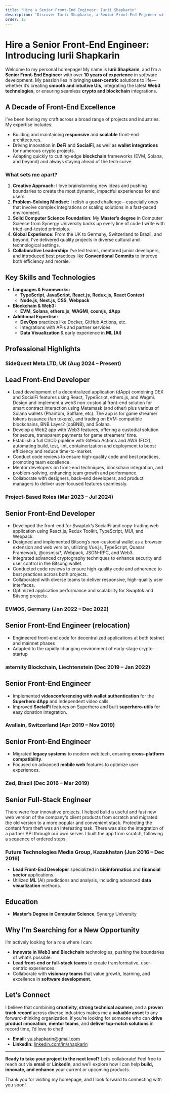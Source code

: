 ```yaml
---
title: "Hire a Senior Front-End Engineer: Iurii Shapkarin"
description: "Discover Iurii Shapkarin, a Senior Front-End Engineer with 10+ years of experience in software development, specializing in crypto, Web3, and decentralized applications."
order: 15
---
```


# **Hire a Senior Front-End Engineer: Introducing Iurii Shapkarin**

Welcome to my personal homepage! My name is **Iurii Shapkarin**, and I’m a **Senior Front-End Engineer** with over **10 years of experience** in software development. My passion lies in bringing **user-centric** solutions to life—whether it’s creating **smooth and intuitive UIs**, integrating the latest **Web3 technologies**, or ensuring seamless **crypto and blockchain** integrations. 

## **A Decade of Front-End Excellence**

I’ve been honing my craft across a broad range of projects and industries. My expertise includes:

- Building and maintaining **responsive** and **scalable** front-end architectures.  
- Driving innovation in **DeFi** and **SocialFi**, as well as **wallet integrations** for numerous crypto projects.  
- Adapting quickly to cutting-edge **blockchain** frameworks (EVM, Solana, and beyond) and always staying ahead of the tech curve.  

### **What sets me apart?**

1. **Creative Approach:** I love brainstorming new ideas and pushing boundaries to create the most dynamic, impactful experiences for end users.  
2. **Problem-Solving Mindset:** I relish a good challenge—especially ones that involve complex integrations or scaling solutions in a fast-paced environment.  
3. **Solid Computer Science Foundation:** My **Master’s degree** in Computer Science from Synergy University backs up every line of code I write with tried-and-tested principles.  
4. **Global Experience:** From the UK to Germany, Switzerland to Brazil, and beyond, I’ve delivered quality projects in diverse cultural and technological settings.  
5. **Collaborative Leadership:** I’ve led teams, mentored junior developers, and introduced best practices like **Conventional Commits** to improve both efficiency and morale.

## **Key Skills and Technologies**

- **Languages & Frameworks:**  
  - **TypeScript**, **JavaScript**, **React.js**, **Redux.js**, **React Context**  
  - **Node.js**, **Next.js**, **CSS**, **Webpack**  
- **Blockchain & Web3:**  
  - **EVM**, **Solana**, **ethers.js**, **WAGMI**, **cosmjs**, **dApp**  
- **Additional Expertise:**  
  - **DevOps** practices like Docker, GitHub Actions, etc.  
  - Integrations with APIs and partner services  
  - **Data Visualization** & early experience in **ML (AI)**  

## **Professional Highlights**

### **SideQuest Meta LTD, UK (Aug 2024 – Present)**
## Lead Front-End Developer
- Lead development of a decentralized application (dApp) combining DEX and SocialFi features using React, TypeScript, ethers.js, and Wagmi. Design and implement a web3 non-custodial front-end solution for smart contract interaction using Metamask (and other) plus various of Solana wallets (Phantom, Solflare, etc). The app is for game streamer tokens issuance (fan tokens), and trading on EVM-compatible blockchains, BNB Layer2 (opBNB), and Solana.
- Develop a Web2 app with Web3 features, offering a custodial solution for secure, transparent payments for game streamers’ time.
- Establish a full CI/CD pipeline with GitHub Actions and AWS (EC2), automating build, test, lint, containerization and deployment to boost efficiency and reduce time-to-market.
- Conduct code reviews to ensure high-quality code and best practices, promoting team excellence.
- Mentor developers on front-end techniques, blockchain integration, and problem-solving, enhancing team growth and performance.
- Collaborate with designers, back-end developers, and product managers to deliver user-focused features seamlessly.

### **Project-Based Roles (Mar 2023 – Jul 2024)**
## Senior Front-End Developer
- Developed the front-end for Swaptok’s SocialFi and copy-trading web application using React.js, Redux Toolkit, TypeScript, MUI, and Webpack.
- Designed and implemented Bitsong’s non-custodial wallet as a browser extension and web version, utilizing Vue.js, TypeScript, Quasar Framework, @cosmjs/*, Webpack, JSON-RPC, and Web3.
- Integrated advanced cryptography techniques to enhance security and user control in the Bitsong wallet.
- Conducted code reviews to ensure high-quality code and adherence to best practices across both projects.
- Collaborated with diverse teams to deliver responsive, high-quality user interfaces.
- Optimized application performance and scalability for Swaptok and Bitsong projects.

### **EVMOS, Germany (Jan 2022 – Dec 2022)**
## Senior Front-End Engineer (relocation)
- Engineered front-end code for decentralized applications at both testnet and mainnet phases
- Adapted to the rapidly changing environment of early-stage crypto-startup

### **æternity Blockchain, Liechtenstein (Dec 2019 – Jan 2022)**
## Senior Front-End Engineer
- Implemented **videoconferencing with wallet authentication** for the **Superhero dApp** and independent video calls.  
- Improved **SocialFi** features on Superhero and built **superhero-utils** for easy donation integration.  

### **Avallain, Switzerland (Apr 2019 – Nov 2019)**
## Senior Front-End Engineer
- Migrated **legacy systems** to modern web tech, ensuring **cross-platform compatibility**.  
- Focused on advanced **mobile web** features to optimize user experiences.  

### **Zed, Brazil (Dec 2016 – Mar 2019)**
## Senior Full-Stack Engineer
There were four innovative projects. I helped build a useful and fast new web version of the company's client products from scratch and migrated the old version to a more popular and convenient stack. Protecting the content from theft was an interesting task. There was also the integration of a partner API through our own server. I built the app from scratch, following a sequence of ordered steps.

### **Future Technologies Media Group, Kazakhstan (Jun 2016 – Dec 2016)**
- **Lead Front-End Developer** specialized in **bioinformatics** and **financial sector** applications.  
- Utilized **ML** (AI) predictions and analysis, including advanced **data visualization** methods.  

## **Education**

- **Master’s Degree in Computer Science**, Synergy University

## **Why I’m Searching for a New Opportunity**

I’m actively looking for a role where I can:  
- **Innovate in Web3 and Blockchain** technologies, pushing the boundaries of what’s possible.  
- **Lead front-end or full-stack teams** to create transformative, user-centric experiences.  
- Collaborate with **visionary teams** that value growth, learning, and excellence in **software development**.

## **Let’s Connect**

I believe that combining **creativity, strong technical acumen**, and a **proven track record** across diverse industries makes me a **valuable asset** to any forward-thinking organization. If you’re looking for someone who can **drive product innovation**, **mentor teams**, and **deliver top-notch solutions** in record time, I’d love to chat!

- **Email:** [yu.shapkarin@gmail.com](mailto:yu.shapkarin@gmail.com)  
- **LinkedIn:** [linkedin.com/in/shapkarin](https://www.linkedin.com/in/shapkarin)

---

**Ready to take your project to the next level?** Let’s collaborate! Feel free to reach out via **email** or **LinkedIn**, and we’ll explore how I can help **build, innovate, and enhance** your current or upcoming products.

Thank you for visiting my homepage, and I look forward to connecting with you soon!
